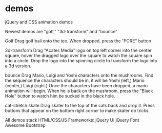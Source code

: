 # demos

jQuery and CSS animation demos

Newest demos are "golf," "3d-transform" and "bounce"

Golf
Drag golf ball onto the tee. When dropped, press the "FORE" button

3d-transform
Drag "Acates Media" logo on top left corner into the center square, hover the dragged logo over the square to watch the square spin into a circle. Drop the logo into the spinning circle to transform the logo into a 3d version.

bounce
Drag Mario, Luigi and Yoshi characters onto the mushrooms. Find the sequence the characters should be in, it will be Yoshi (left,) Mario (center,) Luigi (right.) Once the characters have been dropped, a mario animation will begin. When he is back on the mushroom, press the "Black Hole" button to watch him be sucked in the black hole.

cat-stretch skate
Drag skater to the top of the cats back and drop it. Press buttons that appear on the bottom right corner to make skater do tricks.

All demos stack 
HTML/CSS/JS
Frameworks:
jQuery UI
jQuery 
Font Awesome
Bootstrap
